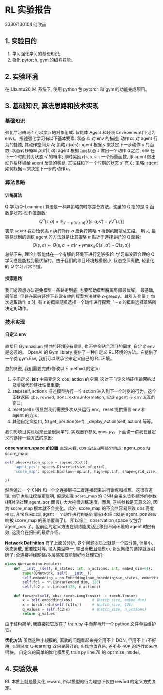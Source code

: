 # RL 实验报告
23307130104 何欣喆

## 1. 实验目的
1. 学习强化学习的基础知识;
2. 强化 pytorch, gym 的编程技能。

## 2. 实验环境
在 Ubuntu20.04 系统下, 使用 python 包 pytorch 和 gym 的功能完成项目。

## 3. 基础知识, 算法思路和技术实现
### 基础知识
强化学习由两个可以交互的对象组成: 智能体 Agent 和环境 Environment(下记为 env)。
描述强化学习有以下基本要素: 
状态 $s$: 对 env 的描述;
动作 $\alpha$: 对 agent 行为的描述, 其动作空间为 $A$;
策略 $\pi(\alpha|s)$: agent 根据 $s$ 来决定下一步动作 $a$ 的函数;
状态转移概率 $p(s'|s,a)$: agent 根据当前状态 $s$ 做出一个动作 $a$ 之后, env 在下一个时刻转为状态 $s'$ 的概率;
即时奖励 $r(s,a,s')$: 一个标量函数, 即 agent 做出动作后环境给 agent 反馈的奖励, 其往往和下一个时刻的状态 $s'$ 有关;
策略: agent 如何根据 $s$ 来决定下一步的动作 $a$。

### 算法思路
#### 训练算法
Q 学习(Q-Learning) 算法是一种异策略的时序差分方法。这里的 Q 指的是 Q 函数是状态-动作值函数:
$$
Q^{\pi}(s, a) = \mathbb{E}_{s' \sim p(s'|s,a)} \left[ r(s, a, s') + \gamma V^{\pi}(s') \right]
$$
表示 agent 在初始状态 $s$ 执行动作 $a$ 后执行策略 $\pi$ 得到的期望总汇报。
所以, 最容易想到的训练 agent 的方法就是让其策略 $\pi$ 贴近于选择最好的 Q 函数:
$$
Q(s, a) \leftarrow Q(s, a) + \alpha \left( r + \gamma \max_{a'} Q(s', a') - Q(s, a) \right)
$$
总结下来, 理论上智能体在一个有解的环境下进行足够多轮, 学习率设置合理的 Q 学习总是能找到最优解的。由于我们的项目环境规模很小, 状态空间离散, 轻量化的 Q 学习非常合适。

#### 探索思路
我们必须想办法避免模型一条路走到底, 也要帮助模型脱离局部最优解。
最基础, 最简单, 但是在离散环境下非常有效的探索方法就是 $\epsilon$-greedy。其引入变量 $\epsilon$, 每次选取动作 $a$ 时, 有 $\epsilon$ 的概率随机选择一个动作进行探索, $1-\epsilon$ 的概率选择策略所决定的动作。

### 技术实现
#### 自定义 env
直接用 Gymnasium 提供的环境没有意思, 也不完全贴合项目的需求, 自定义 env 是必须的。
OpenAI 的 Gym library 提供了一种自定义 RL 环境的方法。它提供了一个类 gym.Env, 我们可以继承它来定义自己的 RL 环境。

总的来说, 我们需要完成/修改以下 method 的定义:
1. 空间定义: __init__ 中需要定义 obs, action 的空间, 这对于自定义特征传输网络以及增强代码健壮性很重要; 
2. step(self, action): 描述模型执行一个 action 进入到下一个时刻的行为。这个函数返回 obs, reward, done, extra_information, 它是 agent 与 env 交互的窗口;
3. reset(self): 很显然我们需要多次从头运行 env。reset 提供重置 env 和 agent 的方法;
4. 其他自定义接口, 如 get_position(self), _deploy_action(self, action) 等等。

我们的项目实现起来还是很简单的, 实现细节参见 envs.py。下面讲一讲我在自定义时选择一些方法的原因:

**observation_space 的设置**
直观来看, obs 应该由两部分组成: agent_pos 和 score_map:
```python
self.observation_space = sapces.Dict({
    'agent_pos': spaces.Discrete(size_of_grid),
    'score_map': spaces.Box(low=-np.inf, high=np.inf, shape=grid_size, dtype=np.uint32)

})
```
然后通过一个 CNN 和一个全连接层把二者连接起来进行训练和推理。这很有道理, 似乎也能让模型更聪明, 但是处理 score_map 的 CNN 会带来很多额外的参数(相对仅处理 agent_pos 而言), 大大拖慢训练速度。而且, 这些参数是无意义的, 因为 score_map 根本就不会变化。此外, score_map 的不变性容易导致 obs 高度相似, 非常容易出现 agent 一个动作执行到底的情况(本质上就是 agent_pos 的影响被 score_map 的影响覆盖了)。
所以综上, observation_space 仅包含 agent_pos 了。但前面的定义方法在训练能灵活迁移到不同环境的 agent 时很有效, 这我会在报告的最后介绍。

**Network Definition**
有了上面的分析, 这个问题本质上就是一个四分类, 体量小, 状态离散, 重要性对等, 输入类型单一, 输出离散且规模小, 那么网络的选择就很明确了: 全连接神经网络/多层感知器能很好地处理它们:
```python
class QNetwork(nn.Module):
    def __init__(self, n_states: int, n_actions: int, embed_dim=64):
        super(QNetwork, self).__init__()
        self.embedding = nn.Embedding(num_embeddings=n_states, embedding_dim=embed_dim)
        self.fc1 = nn.Linear(embed_dim, 128)
        self.fc2 = nn.Linear(128, n_actions)
        
    def forward(self, obs: torch.LongTensor) -> torch.Tensor:
        x = self.embedding(obs)         # (batch_size, embed_dim)
        x = torch.relu(self.fc1(x))     # (batch_size, 128)
        q_values = self.fc2(x)          # (batch_size, n_actions)
        return q_values
```
由于结构简单, 我直接把它放在了 train.py 中而非再开一个 python 文件单独维护它。

**优化方法**
虽然这种小规模的, 离散的问题看起来完全用不上 DQN, 但用不上≠不好用, 实测深度 Q-learning 效果是最好的, 实现也很容易, 差不多 40K 的运行起来也很快。
自定义的简单的优化模型见 train.py line.76 的 optimize_model。

## 4. 实验效果
RL 本质上就是最大化 reward, 所以模型的行为理想下仅由 reward 的定义方式决定。
### 
